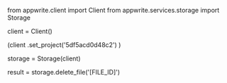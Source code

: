 from appwrite.client import Client
from appwrite.services.storage import Storage

client = Client()

(client
  .set_project('5df5acd0d48c2')
)

storage = Storage(client)

result = storage.delete_file('[FILE_ID]')

